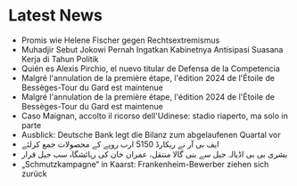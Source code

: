 # Latest News
-  Promis wie Helene Fischer gegen Rechtsextremismus
-  Muhadjir Sebut Jokowi Pernah Ingatkan Kabinetnya Antisipasi Suasana Kerja di Tahun Politik
-  Quién es Alexis Pirchio, el nuevo titular de Defensa de la Competencia
-  Malgré l'annulation de la première étape, l'édition 2024 de l'Étoile de Bessèges-Tour du Gard est maintenue
-  Malgré l'annulation de la première étape, l'édition 2024 de l'Étoile de Bessèges-Tour du Gard est maintenue
-  Caso Maignan, accolto il ricorso dell'Udinese: stadio riaperto, ma solo in parte
-  Ausblick: Deutsche Bank legt die Bilanz zum abgelaufenen Quartal vor
-  ایف بی آر نے ریکارڈ 5150 ارب روپے کے محصولات جمع کرلئے
-  بشری بی بی اڈیالہ جیل سے بنی گالا منتقل، عمران خان کی رہائشگاہ سب جیل قرار
-  „Schmutzkampagne“ in Kaarst: Frankenheim-Bewerber ziehen sich zurück
